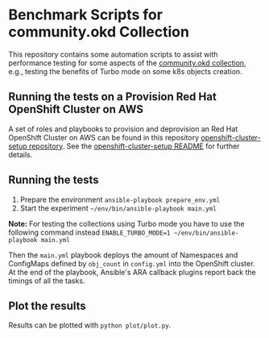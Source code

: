 # Benchmark Scripts for community.okd Collection

This repository contains some automation scripts to assist with performance testing for some aspects of the [community.okd collection](https://github.com/ansible-collections/community.okd), e.g., testing the benefits of Turbo mode on some k8s objects creation.

## Running the tests on a Provision Red Hat OpenShift Cluster on AWS

A set of roles and playbooks to provision and deprovision an Red Hat OpenShift Cluster on AWS can be found in this repository [openshift-cluster-setup repository](https://github.com/alinabuzachis/openshift-cluster-setup). See the [openshift-cluster-setup README](https://github.com/alinabuzachis/openshift-cluster-setup/README.md) for further details.

## Running the tests
  1. Prepare the environment `ansible-playbook prepare_env.yml`
  2. Start the experiment `~/env/bin/ansible-playbook main.yml`

**Note:** For testing the collections using Turbo mode you have to use the following command instead `ENABLE_TURBO_MODE=1 ~/env/bin/ansible-playbook main.yml`  

Then the `main.yml` playbook deploys the amount of Namespaces and ConfigMaps defined by `obj_count` in `config.yml` into the OpenShift cluster. At the end of the playbook, Ansible's ARA callback plugins report back the timings of all the tasks.

## Plot the results
Results can be plotted with `python plot/plot.py`.
